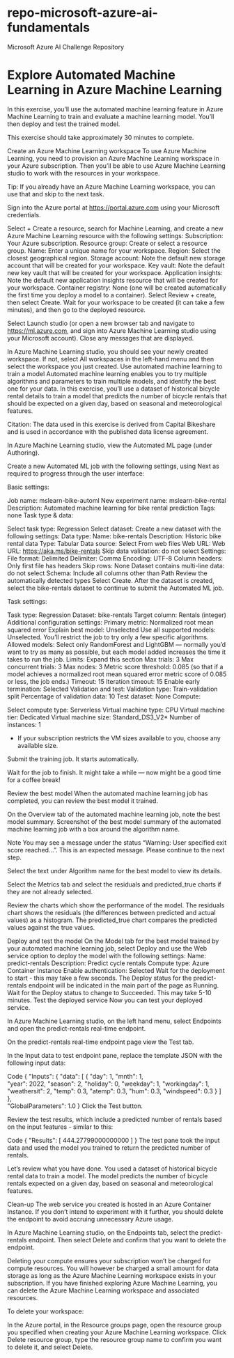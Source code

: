 # repo-microsoft-azure-ai-fundamentals
Microsoft Azure AI Challenge Repository

# Explore Automated Machine Learning in Azure Machine Learning
In this exercise, you’ll use the automated machine learning feature in Azure Machine Learning to train and evaluate a machine learning model. You’ll then deploy and test the trained model.

This exercise should take approximately 30 minutes to complete.

Create an Azure Machine Learning workspace
To use Azure Machine Learning, you need to provision an Azure Machine Learning workspace in your Azure subscription. Then you’ll be able to use Azure Machine Learning studio to work with the resources in your workspace.

Tip: If you already have an Azure Machine Learning workspace, you can use that and skip to the next task.

Sign into the Azure portal at https://portal.azure.com using your Microsoft credentials.

Select + Create a resource, search for Machine Learning, and create a new Azure Machine Learning resource with the following settings:
Subscription: Your Azure subscription.
Resource group: Create or select a resource group.
Name: Enter a unique name for your workspace.
Region: Select the closest geographical region.
Storage account: Note the default new storage account that will be created for your workspace.
Key vault: Note the default new key vault that will be created for your workspace.
Application insights: Note the default new application insights resource that will be created for your workspace.
Container registry: None (one will be created automatically the first time you deploy a model to a container).
Select Review + create, then select Create. Wait for your workspace to be created (it can take a few minutes), and then go to the deployed resource.

Select Launch studio (or open a new browser tab and navigate to https://ml.azure.com, and sign into Azure Machine Learning studio using your Microsoft account). Close any messages that are displayed.

In Azure Machine Learning studio, you should see your newly created workspace. If not, select All workspaces in the left-hand menu and then select the workspace you just created.
Use automated machine learning to train a model
Automated machine learning enables you to try multiple algorithms and parameters to train multiple models, and identify the best one for your data. In this exercise, you’ll use a dataset of historical bicycle rental details to train a model that predicts the number of bicycle rentals that should be expected on a given day, based on seasonal and meteorological features.

Citation: The data used in this exercise is derived from Capital Bikeshare and is used in accordance with the published data license agreement.

In Azure Machine Learning studio, view the Automated ML page (under Authoring).

Create a new Automated ML job with the following settings, using Next as required to progress through the user interface:

Basic settings:

Job name: mslearn-bike-automl
New experiment name: mslearn-bike-rental
Description: Automated machine learning for bike rental prediction
Tags: none
Task type & data:

Select task type: Regression
Select dataset: Create a new dataset with the following settings:
Data type:
Name: bike-rentals
Description: Historic bike rental data
Type: Tabular
Data source:
Select From web files
Web URL:
Web URL: https://aka.ms/bike-rentals
Skip data validation: do not select
Settings:
File format: Delimited
Delimiter: Comma
Encoding: UTF-8
Column headers: Only first file has headers
Skip rows: None
Dataset contains multi-line data: do not select
Schema:
Include all columns other than Path
Review the automatically detected types
Select Create. After the dataset is created, select the bike-rentals dataset to continue to submit the Automated ML job.

Task settings:

Task type: Regression
Dataset: bike-rentals
Target column: Rentals (integer)
Additional configuration settings:
Primary metric: Normalized root mean squared error
Explain best model: Unselected
Use all supported models: Unselected. You’ll restrict the job to try only a few specific algorithms.
Allowed models: Select only RandomForest and LightGBM — normally you’d want to try as many as possible, but each model added increases the time it takes to run the job.
Limits: Expand this section
Max trials: 3
Max concurrent trials: 3
Max nodes: 3
Metric score threshold: 0.085 (so that if a model achieves a normalized root mean squared error metric score of 0.085 or less, the job ends.)
Timeout: 15
Iteration timeout: 15
Enable early termination: Selected
Validation and test:
Validation type: Train-validation split
Percentage of validation data: 10
Test dataset: None
Compute:

Select compute type: Serverless
Virtual machine type: CPU
Virtual machine tier: Dedicated
Virtual machine size: Standard_DS3_V2*
Number of instances: 1
* If your subscription restricts the VM sizes available to you, choose any available size.

Submit the training job. It starts automatically.

Wait for the job to finish. It might take a while — now might be a good time for a coffee break!

Review the best model
When the automated machine learning job has completed, you can review the best model it trained.

On the Overview tab of the automated machine learning job, note the best model summary. Screenshot of the best model summary of the automated machine learning job with a box around the algorithm name.

Note You may see a message under the status “Warning: User specified exit score reached…”. This is an expected message. Please continue to the next step.

Select the text under Algorithm name for the best model to view its details.

Select the Metrics tab and select the residuals and predicted_true charts if they are not already selected.

Review the charts which show the performance of the model. The residuals chart shows the residuals (the differences between predicted and actual values) as a histogram. The predicted_true chart compares the predicted values against the true values.

Deploy and test the model
On the Model tab for the best model trained by your automated machine learning job, select Deploy and use the Web service option to deploy the model with the following settings:
Name: predict-rentals
Description: Predict cycle rentals
Compute type: Azure Container Instance
Enable authentication: Selected
Wait for the deployment to start - this may take a few seconds. The Deploy status for the predict-rentals endpoint will be indicated in the main part of the page as Running.
Wait for the Deploy status to change to Succeeded. This may take 5-10 minutes.
Test the deployed service
Now you can test your deployed service.

In Azure Machine Learning studio, on the left hand menu, select Endpoints and open the predict-rentals real-time endpoint.

On the predict-rentals real-time endpoint page view the Test tab.

In the Input data to test endpoint pane, replace the template JSON with the following input data:

Code
 {
   "Inputs": { 
     "data": [
       {
         "day": 1,
         "mnth": 1,   
         "year": 2022,
         "season": 2,
         "holiday": 0,
         "weekday": 1,
         "workingday": 1,
         "weathersit": 2, 
         "temp": 0.3, 
         "atemp": 0.3,
         "hum": 0.3,
         "windspeed": 0.3 
       }
     ]    
   },   
   "GlobalParameters": 1.0
 }
Click the Test button.

Review the test results, which include a predicted number of rentals based on the input features - similar to this:

Code
 {
   "Results": [
     444.27799000000000
   ]
 }
The test pane took the input data and used the model you trained to return the predicted number of rentals.

Let’s review what you have done. You used a dataset of historical bicycle rental data to train a model. The model predicts the number of bicycle rentals expected on a given day, based on seasonal and meteorological features.

Clean-up
The web service you created is hosted in an Azure Container Instance. If you don’t intend to experiment with it further, you should delete the endpoint to avoid accruing unnecessary Azure usage.

In Azure Machine Learning studio, on the Endpoints tab, select the predict-rentals endpoint. Then select Delete and confirm that you want to delete the endpoint.

Deleting your compute ensures your subscription won’t be charged for compute resources. You will however be charged a small amount for data storage as long as the Azure Machine Learning workspace exists in your subscription. If you have finished exploring Azure Machine Learning, you can delete the Azure Machine Learning workspace and associated resources.

To delete your workspace:

In the Azure portal, in the Resource groups page, open the resource group you specified when creating your Azure Machine Learning workspace.
Click Delete resource group, type the resource group name to confirm you want to delete it, and select Delete.
